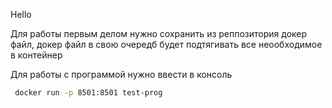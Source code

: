 Hello

Для работы первым делом нужно сохранить из реппозитория докер файл, докер файл в свою очередб будет подтягивать все неообходимое в контейнер

Для работы с программой нужно ввести в консоль 


```bash
 docker run -p 8501:8501 test-prog
```
